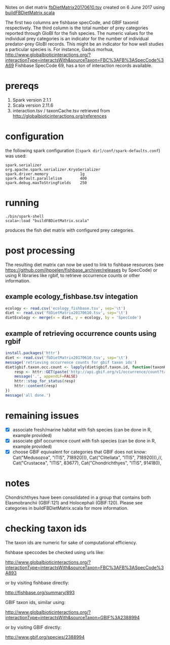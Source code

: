 Notes on diet matrix [fbDietMatrix20170610.tsv](https://github.com/globalbioticinteractions/dnw/blob/master/fbDietMatrix20170610.tsv) created on 6 June 2017 using [buildFBDietMatrix.scala](https://github.com/globalbioticinteractions/dnw/blob/9379eeddd6147ac208bdc948e3443e5f0c3c024b/buildFBDietMatrix.scala) 

The first two columns are fishbase specCode, and GBIF taxonid respectively. The third column is the total number of prey categories reported through GloBI for the fish species. The numeric values for the individual prey categories is an indicator for the number of individual predator-prey GloBI records. This might be an indicator for how well studies a particular species is. For instance, Gadus morhua, http://www.globalbioticinteractions.org/?interactionType=interactsWith&sourceTaxon=FBC%3AFB%3ASpecCode%3A69 Fishbase SpecCode 69, has a ton of interaction records available.    

# prereqs

1. Spark version 2.1.1
1. Scala version 2.11.6
1. interaction.tsv / taxonCache.tsv retrieved from http://globalbioticinteractions.org/references 

# configuration
the following spark configuration (```[spark dir]/conf/spark-defaults.conf```) was used:
```
spark.serializer                 org.apache.spark.serializer.KryoSerializer
spark.driver.memory              1g
spark.default.parallelism        400
spark.debug.maxToStringFields    250
```

# running

```
./bin/spark-shell
scala>:load "buildFBDietMatrix.scala"
```
produces the fish diet matrix with configured prey categories.

# post processing

The resulting diet matrix can now be used to link to fishbase resources (see https://github.com/jhpoelen/fishbase_archiver/releases by SpecCode) or using R libraries like rgbif, to retrieve occurrence counts or other information.

## example ecology_fishbase.tsv integation

```R
ecology <- read.csv('ecology_fishbase.tsv', sep='\t')
diet <- read.csv('fbDietMatrix20170610.tsv', sep='\t')
dietEcology <- merge(x = diet, y = ecology, by = 'SpecCode')
```

## example of retrieving occurrence counts using rgbif

```R
install.packages('httr')
diet <- read.csv('fbDietMatrix20170610.tsv', sep='\t')
message('retrieving occurrence counts for gbif taxon ids')
diet$gbif.taxon.occ.count <- lapply(diet$gbif.taxon.id, function(taxonKey) {
	resp <- httr::GET(paste('http://api.gbif.org/v1/occurrence/count?taxonKey=',taxonKey, sep=""))
	message('.', appendLF=FALSE)
	httr::stop_for_status(resp)
	httr::content(resp)
})
message('all done.')
```

# remaining issues

- [x] associate fresh/marine habitat with fish species (can be done in R, example provided)
- [x] associate gbif occurrence count with fish species (can be done in R, example provided)
- [x] choose GBIF equivalent for categories that GBIF does not know:
Cat("Medusozoa", "ITIS", 718920))),
Cat("Clitellata", "ITIS", 718920))),//,
Cat("Crustacea", "ITIS", 83677),
Cat("Chondrichthyes", "ITIS", 914180),

# notes
Chondrichthyes have been consolidated in a group that contains both Elasmobranchii (GBIF:121) and Holocephali (GBIF:120). Please see categories in buildFBDietMatrix.scala for more information.

# checking taxon ids
The taxon ids are numeric for sake of computational efficiency.

fishbase speccodes be checked using urls like:

http://www.globalbioticinteractions.org/?interactionType=interactsWith&sourceTaxon=FBC%3AFB%3ASpecCode%3A893

or by visiting fishbase directly:

http://fishbase.org/summary/893

GBIF taxon ids, similar using:

http://www.globalbioticinteractions.org/?interactionType=interactsWith&sourceTaxon=GBIF%3A2388994

or by visiting GBIF directly:

http://www.gbif.org/species/2388994


